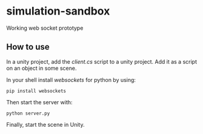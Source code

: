 # simulation-sandbox
Working web socket prototype


## How to use
  In a unity project, add the *client.cs* script to a unity project. Add it as a script on an object in some scene.

  In your shell install *websockets* for python by using:

  ```
  pip install websockets
  ```
  Then start the server with:
  ```
  python server.py
  ````

  Finally, start the scene in Unity. 
